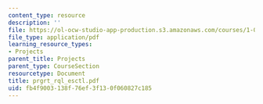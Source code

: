 ```yaml
---
content_type: resource
description: ''
file: https://ol-ocw-studio-app-production.s3.amazonaws.com/courses/1-054-mechanics-and-design-of-concrete-structures-spring-2004/fb4f9003138f76ef3f130f060827c185_prgrt_rql_esctl.pdf
file_type: application/pdf
learning_resource_types:
- Projects
parent_title: Projects
parent_type: CourseSection
resourcetype: Document
title: prgrt_rql_esctl.pdf
uid: fb4f9003-138f-76ef-3f13-0f060827c185
---
```

